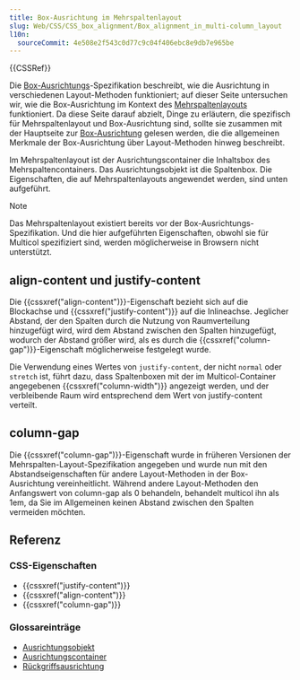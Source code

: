 ```yaml
---
title: Box-Ausrichtung im Mehrspaltenlayout
slug: Web/CSS/CSS_box_alignment/Box_alignment_in_multi-column_layout
l10n:
  sourceCommit: 4e508e2f543c0d77c9c04f406ebc8e9db7e965be
---
```


{{CSSRef}}

Die [Box-Ausrichtungs](/de/docs/Web/CSS/CSS_box_alignment)-Spezifikation beschreibt, wie die Ausrichtung in verschiedenen Layout-Methoden funktioniert; auf dieser Seite untersuchen wir, wie die Box-Ausrichtung im Kontext des [Mehrspaltenlayouts](/de/docs/Web/CSS/CSS_multicol_layout) funktioniert. Da diese Seite darauf abzielt, Dinge zu erläutern, die spezifisch für Mehrspaltenlayout und Box-Ausrichtung sind, sollte sie zusammen mit der Hauptseite zur [Box-Ausrichtung](/de/docs/Web/CSS/CSS_box_alignment) gelesen werden, die die allgemeinen Merkmale der Box-Ausrichtung über Layout-Methoden hinweg beschreibt.

Im Mehrspaltenlayout ist der Ausrichtungscontainer die Inhaltsbox des Mehrspaltencontainers. Das Ausrichtungsobjekt ist die Spaltenbox. Die Eigenschaften, die auf Mehrspaltenlayouts angewendet werden, sind unten aufgeführt.

> [!NOTE]
> Das Mehrspaltenlayout existiert bereits vor der Box-Ausrichtungs-Spezifikation. Und die hier aufgeführten Eigenschaften, obwohl sie für Multicol spezifiziert sind, werden möglicherweise in Browsern nicht unterstützt.

## align-content und justify-content

Die {{cssxref("align-content")}}-Eigenschaft bezieht sich auf die Blockachse und {{cssxref("justify-content")}} auf die Inlineachse. Jeglicher Abstand, der den Spalten durch die Nutzung von Raumverteilung hinzugefügt wird, wird dem Abstand zwischen den Spalten hinzugefügt, wodurch der Abstand größer wird, als es durch die {{cssxref("column-gap")}}-Eigenschaft möglicherweise festgelegt wurde.

Die Verwendung eines Wertes von `justify-content`, der nicht `normal` oder `stretch` ist, führt dazu, dass Spaltenboxen mit der im Multicol-Container angegebenen {{cssxref("column-width")}} angezeigt werden, und der verbleibende Raum wird entsprechend dem Wert von justify-content verteilt.

## column-gap

Die {{cssxref("column-gap")}}-Eigenschaft wurde in früheren Versionen der Mehrspalten-Layout-Spezifikation angegeben und wurde nun mit den Abstandseigenschaften für andere Layout-Methoden in der Box-Ausrichtung vereinheitlicht. Während andere Layout-Methoden den Anfangswert von column-gap als 0 behandeln, behandelt multicol ihn als 1em, da Sie im Allgemeinen keinen Abstand zwischen den Spalten vermeiden möchten.

## Referenz

### CSS-Eigenschaften

- {{cssxref("justify-content")}}
- {{cssxref("align-content")}}
- {{cssxref("column-gap")}}

### Glossareinträge

- [Ausrichtungsobjekt](/de/docs/Glossary/Alignment_Subject)
- [Ausrichtungscontainer](/de/docs/Glossary/Alignment_Container)
- [Rückgriffsausrichtung](/de/docs/Glossary/Fallback_Alignment)
